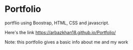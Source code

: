# Portfolio
portflio using Boostrap, HTML, CSS and javascript.

Here's the link
https://arbazkhan18.github.io/Portfolio/

Note: this portfolio gives a basic info about me and my work
